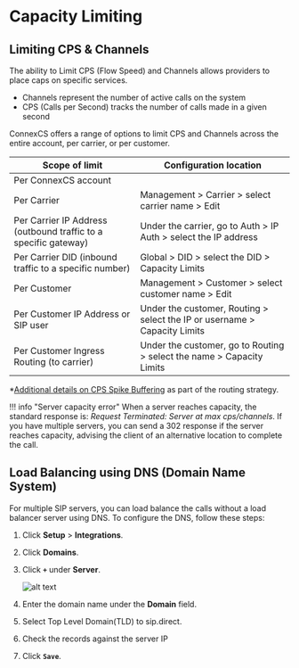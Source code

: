 # Capacity Limiting

## Limiting CPS & Channels

The ability to Limit CPS (Flow Speed) and Channels allows providers to place caps on specific services. 

* Channels represent the number of active calls on the system
* CPS (Calls per Second) tracks the number of calls made in a given second

ConnexCS offers a range of options to limit CPS and Channels across the entire account, per carrier, or per customer. 

|Scope of limit | Configuration location |
|----|----|
|Per ConnexCS account| 
|Per Carrier|Management > Carrier > select carrier name > Edit|
|Per Carrier IP Address (outbound traffic to a specific gateway)|Under the carrier, go to Auth > IP Auth > select the IP address|
|Per Carrier DID (inbound traffic to a specific number)| Global > DID > select the DID > Capacity Limits|
|Per Customer|Management > Customer > select customer name > Edit|
|Per Customer IP Address or SIP user|Under the customer, Routing > select the IP or username > Capacity Limits|
|Per Customer Ingress Routing (to carrier)|Under the customer, go to Routing > select the name > Capacity Limits

*[Additional details on CPS Spike Buffering](https://docs.connexcs.com/customer/routing/#capacity-limits) as part of the routing strategy. 
 
!!! info "Server capacity error"
    When a server reaches capacity, the standard response is: *Request Terminated: Server at max cps/channels*. If you have multiple servers, you can send a 302 response if the server reaches capacity, advising the client of an alternative location to complete the call.

## Load Balancing using DNS (Domain Name System)

For multiple SIP servers, you can load balance the calls without a load balancer server using DNS. To configure the DNS, follow these steps:

1. Click **Setup** > **Integrations**.
2. Click **Domains**.
3. Click **`+`** under **Server**.

    ![alt text][load-balance]

4. Enter the domain name under the **Domain** field. 
5. Select Top Level Domain(TLD) to sip.direct.
6. Check the records against the server IP
7. Click **`Save`**.

[load-balance]: /misc/img/218.png "load-balance"
